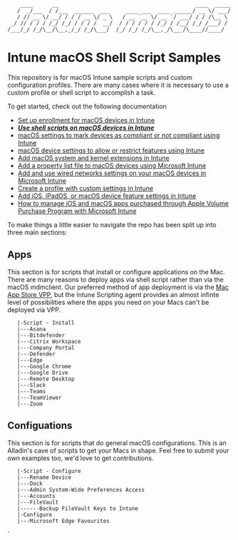         ____      __                                           ____  _____
       /  _/___  / /___  ______  ___     ____ ___  ____ ______/ __ \/ ___/
       / // __ \/ __/ / / / __ \/ _ \   / __ `__ \/ __ `/ ___/ / / /\__ \ 
     _/ // / / / /_/ /_/ / / / /  __/  / / / / / / /_/ / /__/ /_/ /___/ / 
    /___/_/ /_/\__/\__,_/_/ /_/\___/  /_/ /_/ /_/\__,_/\___/\____//____/  
                                                                      

# Intune macOS Shell Script Samples

This repository is for macOS Intune sample scripts and custom configuration profiles. There are many cases where it is necessary to use a custom profile or shell script to accomplish a task.

To get started, check out the following documentation
- [Set up enrollment for macOS devices in Intune](https://docs.microsoft.com/en-us/mem/intune/enrollment/macos-enroll)
- ***[Use shell scripts on macOS devices in Intune](https://docs.microsoft.com/en-us/mem/intune/apps/macos-shell-scripts)***
- [macOS settings to mark devices as compliant or not compliant using Intune](https://docs.microsoft.com/en-us/mem/intune/protect/compliance-policy-create-mac-os)
- [macOS device settings to allow or restrict features using Intune](https://docs.microsoft.com/en-us/mem/intune/configuration/device-restrictions-macos)
- [Add macOS system and kernel extensions in Intune](https://docs.microsoft.com/en-us/mem/intune/configuration/kernel-extensions-overview-macos)
- [Add a property list file to macOS devices using Microsoft Intune](https://docs.microsoft.com/en-us/mem/intune/configuration/preference-file-settings-macos)
- [Add and use wired networks settings on your macOS devices in Microsoft Intune](https://docs.microsoft.com/en-us/mem/intune/configuration/wired-networks-configure)
- [Create a profile with custom settings in Intune](https://docs.microsoft.com/en-us/mem/intune/configuration/custom-settings-configure)
- [Add iOS, iPadOS, or macOS device feature settings in Intune](https://docs.microsoft.com/en-us/mem/intune/configuration/device-features-configure)
- [How to manage iOS and macOS apps purchased through Apple Volume Purchase Program with Microsoft Intune](https://docs.microsoft.com/en-us/mem/intune/apps/vpp-apps-ios)

To make things a little easier to navigate the repo has been split up into three main sections:

## Apps

This section is for scripts that install or configure applications on the Mac. There are many reasons to deploy apps via shell script rather than via the macOS mdmclient. Our preferred method of app deployment is via the [Mac App Store VPP](https://docs.microsoft.com/en-us/mem/intune/apps/vpp-apps-ios), but the Intune Scripting agent provides an almost infinte level of possibilities where the apps you need on your Macs can't be deployed via VPP.

```
   |-Script - Install
   |---Asana
   |---Bitdefender
   |---Citrix Workspace
   |---Company Portal
   |---Defender
   |---Edge
   |---Google Chrome
   |---Google Drive
   |---Remote Desktop
   |---Slack
   |---Teams
   |---TeamViewer
   |---Zoom
```

## Configuations

This section is for scripts that do general macOS configurations. This is an Alladin's cave of scripts to get your Macs in shape. Feel free to submit your own examples too, we'd love to get contributions.

```
   |-Script - Configure
   |---Rename Device
   |---Dock
   |---Admin System-Wide Preferences Access
   |---Accounts
   |---FileVault
   |------Backup FileVault Keys to Intune
   |-Configure
   |---Microsoft Edge Favourites

```
`
